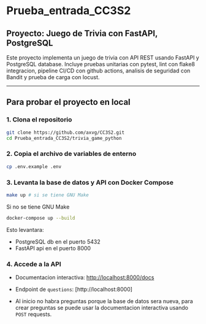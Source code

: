 # Prueba_entrada_CC3S2

## Proyecto: Juego de Trivia con FastAPI, PostgreSQL

Este proyecto implementa un juego de trivia con API REST usando FastAPI y PostgreSQL database. Incluye pruebas unitarias con pytest, lint con flake8 integracion, pipeline CI/CD con github actions, analisis de seguridad con Bandit y prueba de carga con locust.

---

## Para probar el proyecto en local

### 1. Clona el repositorio

```sh
git clone https://github.com/axvg/CC3S2.git
cd Prueba_entrada_CC3S2/trivia_game_python
```

### 2. Copia el archivo de variables de enterno

```sh
cp .env.example .env
```

### 3. Levanta la base de datos y API con Docker Compose

```sh
make up # si se tiene GNU Make
```

Si no se tiene  GNU Make
```sh
docker-compose up --build
```

Esto levantara:
- PostgreSQL db en el puerto 5432
- FastAPI api en el puerto 8000

### 4. Accede a la API

- Documentacion interactiva: [http://localhost:8000/docs](http://localhost:8000/docs)
- Endpoint de `questions`: [http://localhost:8000]

- Al inicio no habra preguntas porque la base de datos sera nueva, para crear preguntas se puede usar la documentacion interactiva usando `POST` requests.